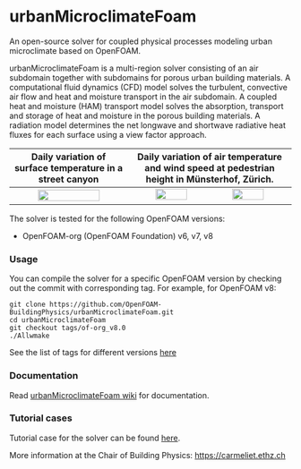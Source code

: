 # urbanMicroclimateFoam

An open-source solver for coupled physical processes modeling urban microclimate based on OpenFOAM.

urbanMicroclimateFoam is a multi-region solver consisting of an air subdomain together with subdomains for porous urban building materials. A computational fluid dynamics (CFD) model solves the turbulent, convective air flow and heat and moisture transport in the air subdomain. A coupled heat and moisture (HAM) transport model solves the absorption, transport and storage of heat and moisture in the porous building materials. A radiation model determines the net longwave and shortwave radiative heat fluxes for each surface using a view factor approach.

| Daily variation of surface temperature in a street canyon | Daily variation of air temperature and wind speed at pedestrian height in Münsterhof, Zürich. |
|:---:|:---:|
| <img src="https://raw.githubusercontent.com/OpenFOAM-BuildingPhysics/docs/refs/heads/main/img/img1_out.gif" width="75%"> | <img src="https://raw.githubusercontent.com/OpenFOAM-BuildingPhysics/docs/refs/heads/main/img/img2b_out.gif"  width="45%"> &nbsp; <img src="https://raw.githubusercontent.com/OpenFOAM-BuildingPhysics/docs/refs/heads/main/img/img2c_out.gif"  width="45%"> |

The solver is tested for the following OpenFOAM versions:

* OpenFOAM-org (OpenFOAM Foundation) v6, v7, v8

### Usage

You can compile the solver for a specific OpenFOAM version by checking out the commit with corresponding tag. For example, for OpenFOAM v8:

	git clone https://github.com/OpenFOAM-BuildingPhysics/urbanMicroclimateFoam.git
	cd urbanMicroclimateFoam
	git checkout tags/of-org_v8.0
	./Allwmake

See the list of tags for different versions [here](https://github.com/OpenFOAM-BuildingPhysics/urbanMicroclimateFoam/tags)
	
### Documentation

Read [urbanMicroclimateFoam wiki](https://github.com/OpenFOAM-BuildingPhysics/urbanMicroclimateFoam/wiki) for documentation.

### Tutorial cases

Tutorial case for the solver can be found [here](https://github.com/OpenFOAM-BuildingPhysics/urbanMicroclimateFoam-tutorials).

More information at the Chair of Building Physics: https://carmeliet.ethz.ch
